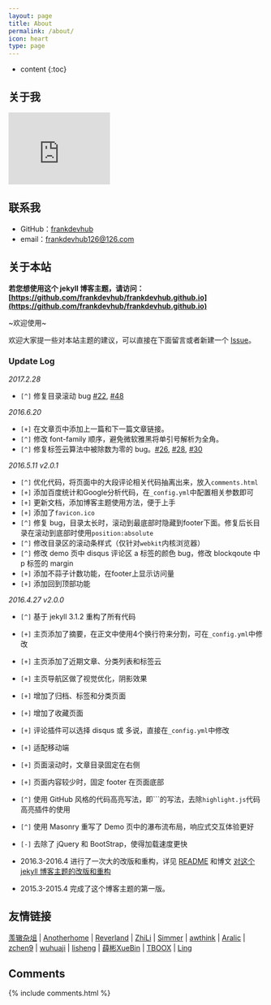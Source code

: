 ```yaml
---
layout: page
title: About
permalink: /about/
icon: heart
type: page
---
```


* content
{:toc}

## 关于我

<iframe src="https://githubbadge.appspot.com/frankdevhub?s=1" style="border: 0;height: 142px;width: 200px;overflow: hidden;" frameBorder="0"></iframe>

## 联系我

* GitHub：[frankdevhub](https://github.com/frankdevhub)
* email：frankdevhub126@126.com

## 关于本站

**若您想使用这个 jekyll 博客主题，请访问：[https://github.com/frankdevhub/frankdevhub.github.io](https://github.com/frankdevhub/frankdevhub.github.io)**

~欢迎使用~

欢迎大家提一些对本站主题的建议，可以直接在下面留言或者新建一个 [Issue](https://github.com/frankdevhub/frankdevhub.github.io/issues)。

### Update Log

*2017.2.28*

- `[^]` 修复目录滚动 bug [#22](https://github.com/frankdevhub/frankdevhub.github.io/issues/22), [#48](https://github.com/frankdevhub/frankdevhub.github.io/issues/48)

*2016.6.20*

* `[+]` 在文章页中添加上一篇和下一篇文章链接。
* `[^]` 修改 font-family 顺序，避免微软雅黑将单引号解析为全角。
* `[^]` 修复标签云算法中被除数为零的 bug。[#26](https://github.com/frankdevhub/frankdevhub.github.io/issues/26), [#28](https://github.com/frankdevhub/frankdevhub.github.io/issues/28), [#30](https://github.com/frankdevhub/frankdevhub.github.io/issues/30)

*2016.5.11 v2.0.1*

* `[^]` 优化代码，将页面中的大段评论相关代码抽离出来，放入`comments.html`
* `[+]` 添加百度统计和Google分析代码，在`_config.yml`中配置相关参数即可
* `[+]` 更新文档，添加博客主题使用方法，便于上手
* `[+]` 添加了`favicon.ico`
* `[^]` 修复 bug，目录太长时，滚动到最底部时隐藏到footer下面。修复后长目录在滚动到底部时使用`position:absolute`
* `[^]` 修改目录区的滚动条样式（仅针对`webkit`内核浏览器）
* `[^]` 修改 demo 页中 disqus 评论区 a 标签的颜色 bug，修改 blockqoute 中 p 标签的 margin
* `[+]` 添加不蒜子计数功能，在footer上显示访问量
* `[+]` 添加回到顶部功能

*2016.4.27 v2.0.0*

* `[^]` 基于 jekyll 3.1.2 重构了所有代码
* `[+]` 主页添加了摘要，在正文中使用4个换行符来分割，可在`_config.yml`中修改
* `[+]` 主页添加了近期文章、分类列表和标签云
* `[+]` 主页导航区做了视觉优化，阴影效果
* `[+]` 增加了归档、标签和分类页面
* `[+]` 增加了收藏页面
* `[+]` 评论插件可以选择 disqus 或 多说，直接在`_config.yml`中修改
* `[+]` 适配移动端
* `[+]` 页面滚动时，文章目录固定在右侧
* `[+]` 页面内容较少时，固定 footer 在页面底部
* `[^]` 使用 GitHub 风格的代码高亮写法，即\`\`\`的写法，去除`highlight.js`代码高亮插件的使用
* `[^]` 使用 Masonry 重写了 Demo 页中的瀑布流布局，响应式交互体验更好
* `[-]` 去除了 jQuery 和 BootStrap，使得加载速度更快

* 2016.3-2016.4 进行了一次大的改版和重构，详见 [README](https://github.com/frankdevhub/frankdevhub.github.io/blob/master/README.md) 和博文 [对这个 jekyll 博客主题的改版和重构](http://frankdevhub.github.io/2016/03/12/jekyll-theme-version-2.0/)
* 2015.3-2015.4 完成了这个博客主题的第一版。

## 友情链接

[羡辙杂俎](http://zhangwenli.com/blog) \| [Anotherhome](https://www.anotherhome.net) \| [Reverland](http://reverland.org/) \| [ZhiLi](http://lizhipower.github.io/) \| [Simmer](http://simmer-jun.github.io/) \| [awthink](http://awthink.net/) \| [Aralic](http://aralic.github.io/) \| [zchen9](http://www.chen9.info/) \| [wuhuaji](http://wuhuaji.me/) \| [lisheng](http://www.lishengcn.cn/) \| [薛彬XueBin](http://axuebin.com/blog/) \| [TBOOX](http://www.tboox.org/cn/) \|  [Ling](http://linglinyp.com/)

## Comments

{% include comments.html %}

